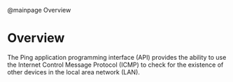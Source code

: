 @mainpage Overview

# Overview

The Ping application programming interface (API) provides the ability to use the Internet Control Message Protocol (ICMP) to check for the existence of other devices in the local area network (LAN).
